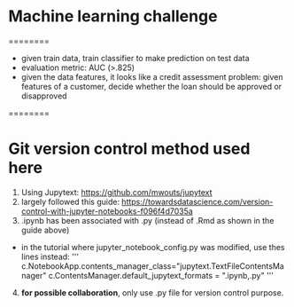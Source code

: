 # Machine learning challenge
========
* given train data, train classifier to make prediction on test data
* evaluation metric: AUC (>.825)
* given the data features, it looks like a credit assessment problem: given features of a customer, decide whether the loan should be approved or disapproved

========
# Git version control method used here

1. Using Jupytext: https://github.com/mwouts/jupytext
2. largely followed this guide: https://towardsdatascience.com/version-control-with-jupyter-notebooks-f096f4d7035a
3. .ipynb has been associated with .py (instead of .Rmd as shown in the guide above)
* in the tutorial where jupyter_notebook_config.py was modified, use thes lines instead:
'''
c.NotebookApp.contents_manager_class="jupytext.TextFileContentsManager"
c.ContentsManager.default_jupytext_formats = ".ipynb,.py"
'''
4. **for possible collaboration**, only use .py file for version control purpose.